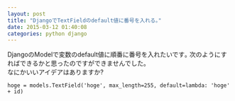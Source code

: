 ```yaml
---
layout: post
title: "DjangoでTextFieldのdefault値に番号を入れる｡"
date: 2015-03-12 01:40:08
categories: python django
---
```

<p>DjangoのModelで変数のdefault値に順番に番号を入れたいです｡  次のようにすればできるかと思ったのですができませんでした｡<br>
なにかいいアイデアはありますか?</p>

<pre><code>hoge = models.TextField('hoge', max_length=255, default=lambda: 'hoge' + id)
</code></pre>

